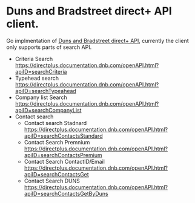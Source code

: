 # Duns and Bradstreet direct+ API client. 

Go implmentation of [Duns and Bradstreet direct+ API](https://www.dnb.com/business-directory/company-inci), currently the client only supports parts of search API. 

- Criteria Search https://directplus.documentation.dnb.com/openAPI.html?apiID=searchCriteria
- Typehead search https://directplus.documentation.dnb.com/openAPI.html?apiID=searchTypeahead 
- Company list Search https://directplus.documentation.dnb.com/openAPI.html?apiID=searchCompanyList
- Contact search
  - Contact search Stadnard https://directplus.documentation.dnb.com/openAPI.html?apiID=searchContactsStandard
  - Contact Search Premnium https://directplus.documentation.dnb.com/openAPI.html?apiID=searchContactsPremium
  - Contact Search ContactID/Email https://directplus.documentation.dnb.com/openAPI.html?apiID=searchContactsGet
  - Contact Search DUNS https://directplus.documentation.dnb.com/openAPI.html?apiID=searchContactsGetByDuns

